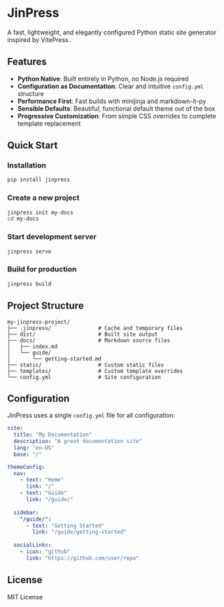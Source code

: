 # JinPress

A fast, lightweight, and elegantly configured Python static site generator inspired by VitePress.

## Features

- **Python Native**: Built entirely in Python, no Node.js required
- **Configuration as Documentation**: Clear and intuitive `config.yml` structure
- **Performance First**: Fast builds with minijinja and markdown-it-py
- **Sensible Defaults**: Beautiful, functional default theme out of the box
- **Progressive Customization**: From simple CSS overrides to complete template replacement

## Quick Start

### Installation

```bash
pip install jinpress
```

### Create a new project

```bash
jinpress init my-docs
cd my-docs
```

### Start development server

```bash
jinpress serve
```

### Build for production

```bash
jinpress build
```

## Project Structure

```
my-jinpress-project/
├── .jinpress/               # Cache and temporary files
├── dist/                    # Built site output
├── docs/                    # Markdown source files
│   ├── index.md
│   └── guide/
│       └── getting-started.md
├── static/                  # Custom static files
├── templates/               # Custom template overrides
└── config.yml               # Site configuration
```

## Configuration

JinPress uses a single `config.yml` file for all configuration:

```yaml
site:
  title: "My Documentation"
  description: "A great documentation site"
  lang: "en-US"
  base: "/"

themeConfig:
  nav:
    - text: "Home"
      link: "/"
    - text: "Guide"
      link: "/guide/"
  
  sidebar:
    "/guide/":
      - text: "Getting Started"
        link: "/guide/getting-started"
  
  socialLinks:
    - icon: "github"
      link: "https://github.com/user/repo"
```

## License

MIT License

